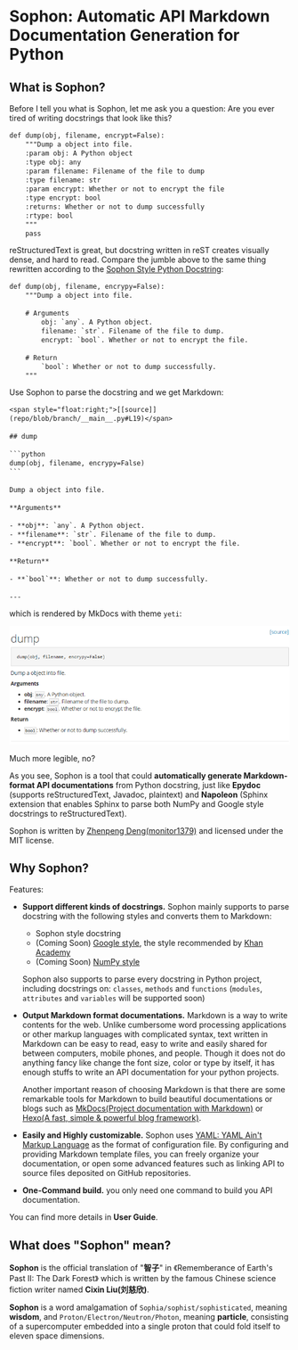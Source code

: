 # Sophon: Automatic API Markdown Documentation Generation for Python

## What is Sophon?

Before I tell you what is Sophon, let me ask you a question: 
Are you ever tired of writing docstrings that look like this?

```
def dump(obj, filename, encrypt=False):
    """Dump a object into file.
    :param obj: A Python object
    :type obj: any
    :param filename: Filename of the file to dump
    :type filename: str
    :param encrypt: Whether or not to encrypt the file
    :type encrypt: bool
    :returns: Whether or not to dump successfully 
    :rtype: bool
    """
    pass
```


reStructuredText is great, but docstring written in reST creates visually dense, and hard to read.
Compare the jumble above to the same thing rewritten according to the [Sophon Style Python Docstring][8]:

```
def dump(obj, filename, encrypy=False):
    """Dump a object into file.
    
    # Arguments
        obj: `any`. A Python object.
        filename: `str`. Filename of the file to dump.
        encrypt: `bool`. Whether or not to encrypt the file.
        
    # Return
        `bool`: Whether or not to dump successfully.
    """
```


Use Sophon to parse the docstring and we get Markdown:

~~~
<span style="float:right;">[[source]](repo/blob/branch/__main__.py#L19)</span>

## dump

```python
dump(obj, filename, encrypy=False)
```

Dump a object into file.

**Arguments**

- **obj**: `any`. A Python object.
- **filename**: `str`. Filename of the file to dump.
- **encrypt**: `bool`. Whether or not to encrypt the file.

**Return**

- **`bool`**: Whether or not to dump successfully.

---
~~~

which is rendered by MkDocs with theme `yeti`:

![dump()](img/dump_of_index.png)

Much more legible, no?

As you see, 
Sophon is a tool that could **automatically generate Markdown-format API documentations** from Python docstring,
just like **Epydoc** (supports reStructuredText, Javadoc, plaintext)
and **Napoleon** (Sphinx extension that enables Sphinx to parse both NumPy and Google 
style docstrings to reStructuredText).

Sophon is written by [Zhenpeng Deng(monitor1379)][1] and licensed under the MIT license.

## Why Sophon?

Features:
 
- **Support different kinds of docstrings.**
    Sophon mainly supports to parse docstring with the following styles and converts them to Markdown: 
    - Sophon style docstring
    - (Coming Soon) [Google style][4], the style recommended by [Khan Academy][5]
    - (Coming Soon) [NumPy style][6]
    
    Sophon also supports to parse every docstring in Python project,
    including docstrings on: `classes`, `methods` and `functions`
    (`modules`, `attributes` and `variables` will be supported soon)
    
    
- **Output Markdown format documentations.**
    Markdown is a way to write contents for the web.
    Unlike cumbersome word processing applications or other markup languages with complicated syntax,
    text written in Markdown can be easy to read, easy to write and easily shared for between computers, 
    mobile phones, and people. 
    Though it does not do anything fancy like change the font size, color or type by itself,
    it has enough stuffs to write an API documentation for your python projects.
    
    Another important reason of choosing Markdown is that there are some remarkable tools for Markdown
    to build beautiful documentations or blogs such as
    [MkDocs(Project documentation with Markdown)][2] or [Hexo(A fast, simple & powerful blog framework)][3].
   
- **Easily and Highly customizable.**
    Sophon uses [YAML: YAML Ain't Markup Language][7] as the format of configuration file.
    By configuring and providing Markdown template files, you can freely organize your documentation,
    or open some advanced features such as linking API to source files deposited on GitHub repositories.

- **One-Command build.** 
    you only need one command to build you API documentation.


You can find more details in **User Guide**.


## What does "Sophon" mean?

**Sophon** is the official translation of "**智子**" in 《Rememberance of Earth's Past II: The Dark Forest》
which is written by the famous Chinese science fiction writer named **Cixin Liu(刘慈欣)**.


**Sophon** is a word amalgamation of `Sophia/sophist/sophisticated`, meaning **wisdom**, 
and `Proton/Electron/Neutron/Photon`, meaning **particle**,
consisting of a supercomputer embedded into a single proton that could fold itself to eleven space dimensions.


[1]: https://github.com/monitor1379
[2]: http://www.mkdocs.org
[3]: https://hexo.io
[4]: http://sphinxcontrib-napoleon.readthedocs.io/en/latest/example_google.html#example-google
[5]: https://sites.google.com/a/khanacademy.org/forge/for-developers/styleguide/python#TOC-Docstrings
[6]: http://sphinxcontrib-napoleon.readthedocs.io/en/latest/example_numpy.html#example-numpy
[7]: http://www.yaml.org/
[8]: user_guide/sophon_style_python_docstrings

<!--

# Sophon: Python API文档(Markdown格式)自动生成工具

## 什么是Sophon?

Sophon是一个可以从Python docstring(文档字符串)中自动生成Markdown格式API文档的工具，
就像Epydoc(支持解析reStructuredText、Javadoc、plaintext格式的docstring)
与Napoleon(Sphinx的一个扩展工具，能够让Sphinx解析Google style和NumPy style的docstring)。

Sophon由[Zhenpeng Deng(monitor1379)][1]编写，使用MIT许可证作为软件授权条款。

## 为什么使用Sophon?

Sophon具有以下特点：

- **支持不同风格的Python docstring。**
    reStructuredText非常棒，但是用纯reST来写的Python docstring会造成视觉上的阅读障碍导致docstring难以阅读。
    所以Sophon支持以下几种风格的docstring并能够将其转换为Markdown文档：
    - Sophon风格
    - (即将支持) [Google style][4], 被[Khan Academy][5]所推荐使用的docstring风格
    - (即将支持) [NumPy style][6]
    
# TODO

-->